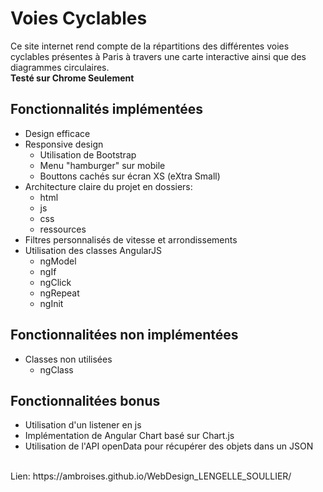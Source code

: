﻿# Voies Cyclables
Ce site internet rend compte de la répartitions des différentes voies cyclables présentes à Paris à travers une carte interactive ainsi que des diagrammes circulaires.<br/>
**Testé sur Chrome Seulement**
## Fonctionnalités implémentées
* Design efficace
* Responsive design
  * Utilisation de Bootstrap
  * Menu "hamburger" sur mobile
  * Bouttons cachés sur écran XS (eXtra Small)
* Architecture claire du projet en dossiers:
  * html
  * js
  * css
  * ressources
* Filtres personnalisés de vitesse et arrondissements
* Utilisation des classes AngularJS
  * ngModel
  * ngIf
  * ngClick
  * ngRepeat
  * ngInit

## Fonctionnalitées non implémentées
* Classes non utilisées
  * ngClass

## Fonctionnalitées bonus
* Utilisation d'un listener en js
* Implémentation de Angular Chart basé sur Chart.js
* Utilisation de l'API openData pour récupérer des objets dans un JSON

<br/>
Lien: https://ambroises.github.io/WebDesign_LENGELLE_SOULLIER/